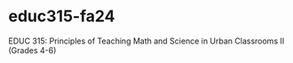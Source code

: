 # educ315-fa24
EDUC 315: Principles of Teaching Math and Science in Urban Classrooms II (Grades 4-6)
